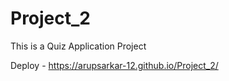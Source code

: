 # Project_2
This is a Quiz Application Project

Deploy - https://arupsarkar-12.github.io/Project_2/


